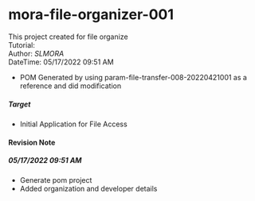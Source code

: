 # **mora-file-organizer-001**
This project created for file organize   
Tutorial:   
Author: _SLMORA_  
DateTime: 05/17/2022 09:51 AM 
  
* POM Generated by using param-file-transfer-008-20220421001 as a reference and did modification
##### Target
* Initial Application for File Access

#### **Revision Note**
##### 05/17/2022 09:51 AM
* Generate pom project
* Added organization and developer details